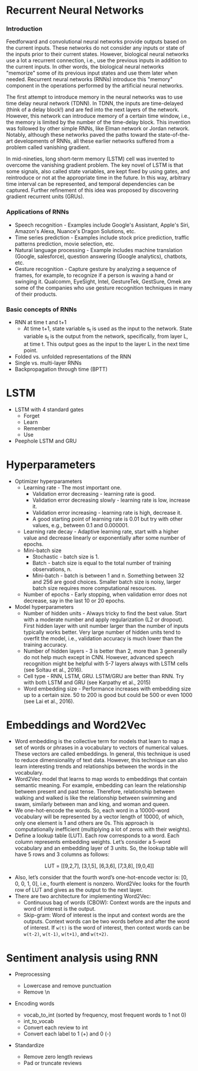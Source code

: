 # Recurrent Neural Networks
### Introduction
Feedforward and convolutional neural networks provide outputs based on the current inputs. These networks do not consider any inputs or state of the inputs prior to their current states. However, biological neural networks use a lot a recurrent connection, i.e., use the previous inputs in addition to the current inputs. In other words, the biological neural networks "memorize" some of its previous input states and use them later when needed. Recurrent neural networks (RNNs) introduce this "memory" component in the operations performed by the artificial neural networks.

The first attempt to introduce memory in the neural networks was to use time delay neural network (TDNN). In TDNN, the inputs are time-delayed (think of a delay block!) and are fed into the next layers of the network. However, this network can introduce memory of a certain time window, i.e., the memory is limited by the number of the time-delay block. This invention was followed by other simple RNNs, like Elman network or Jordan network. Notably, although these networks paved the paths toward the state-of-the-art developments of RNNs, all these earlier networks suffered from a problem called vanishing gradient.

In mid-nineties, long short-term memory (LSTM) cell was invented to overcome the vanishing gradient problem. The key novel of LSTM is that some signals, also called state variables, are kept fixed by using gates, and reintroduce or not at the appropriate time in the future. In this way, arbitrary time interval can be represented, and temporal dependencies can be captured. Further refinement of this idea was proposed by discovering gradient recurrent units (GRUs).

### Applications of RNNs
* Speech recognition - Examples include Google's Assistant, Apple's Siri, Amazon's Alexa, Nuance's Dragon Solutions, etc.
* Time series prediction - Examples include stock price prediction, traffic patterns prediction, movie selection, etc.
* Natural language processing - Example includes machine translation (Google, salesforce), question answering (Google analytics), chatbots, etc.
* Gesture recognition - Capture gesture by analyzing a sequence of frames, for example, to recognize if a person is waving a hand or swinging it. Qualcomm, EyeSight, Intel, GestureTek, GestSure, Omek are some of the companies who use gesture recognition techniques in many of their products.


### Basic concepts of RNNs
* RNN at time t and t+1
  * At time t+1, state variable s<sub>t</sub> is used as the input to the network. State variable s<sub>t</sub> is the output from the network, specifically, from layer L, at time t. This output goes as the input to the layer L in the next time point. 
* Folded vs. unfolded representations of the RNN
* Single vs. multi-layer RNNs
* Backpropagation through time (BPTT)

# LSTM
  * LSTM with 4 standard gates
    * Forget
    * Learn
    * Remember 
    * Use
  * Peephole LSTM and GRU

# Hyperparameters
  * Optimizer hyperparameters
    * Learning rate - The most important one.
      * Validation error decreasing - learning rate is good.
      * Validation error decreasing slowly - learning rate is low, increase it.
      * Validation error increasing - learning rate is high, decrease it.
      * A good starting point of learning rate is 0.01 but try with other values, e.g., between 0.1 and 0.000001.
    * Learning rate decay - Adaptive learning rate, start with a higher value  and decrease linearly or exponentially after some number of epochs.
    * Mini-batch size
      * Stochastic - batch size is 1.
      * Batch - batch size is equal to the total number of training observations, n.
      * Mini-batch - batch is between 1 and n. Something between 32 and 256 are good choices. Smaller batch size is noisy, larger batch size requires more computational resources.
    * Number of epochs - Early stopping, when validation error does not decrease, say in the last 10 or 20 epochs.
  * Model hyperparameters
    * Number of hidden units - Always tricky to find the best value. Start with a moderate number and apply regularization (L2 or dropout). First hidden layer with unit number larger than the number of inputs typically works better. Very large number of hidden units tend to overfit the model, i.e., validation accuracy is much lower than the training accuracy.
    * Number of hidden layers - 3 is better than 2, more than 3 generally do not help much except in CNN. However, advanced speech recognition might be helpful with 5-7 layers always with LSTM cells (see Soltau et al., 2016).
    * Cell type - RNN, LSTM, GRU. LSTM/GRU are better than RNN. Try with both LSTM and GRU (see Karpathy et al., 2015)
    * Word embedding size - Performance increases with embedding size up to a certain size. 50 to 200 is good but could be 500 or even 1000 (see Lai et al., 2016).

# Embeddings and Word2Vec
  * Word embedding is the collective term for models that learn to map a set of words or phrases in a vocabulary to vectors of numerical values. These vectors are called embeddings. In general, this technique is used to reduce dimensionality of text data. However, this technique can also learn interesting trends and relationships between the words in the vocabulary.
  * Word2Vec model that learns to map words to embeddings that contain semantic meaning. For example, embedding can learn the relationship between present and past tense. Therefore, relationship between walking and walked is like the relationship between swimming and swam, similarly between man and king, and woman and queen.
  * We one-hot-encode the words. So, each word in a 10000-word vocabulary will be represented by a vector length of 10000, of which, only one element is 1 and others are 0s. This approach is computationally inefficient (multiplying a lot of zeros with their weights). 
  * Define a lookup table (LUT). Each row corresponds to a word. Each column represents embedding weights. Let’s consider a 5-word vocabulary and an embedding layer of 3 units. So, the lookup table will have 5 rows and 3 columns as follows:
  <p align="center">
  LUT = [[9,2,7],
         [3,1,5],
         [6,3,6],
         [7,3,8],
         [9,0,4]]
  </p>
  
  * Also, let’s consider that the fourth word’s one-hot-encode vector is: [0, 0, 0, 1, 0], i.e., fourth element is nonzero. Word2Vec looks for the fourth row of LUT and gives as the output to the next layer.
  * There are two architecture for implementing Word2Vec:
    * Continuous bag of words (CBOW): Context words are the inputs and word of interest is the output. 
    * Skip-gram: Word of interest is the input and context words are the outputs. Context words can be two words before and after the word of interest. If `w(t)` is the word of interest, then context words can be `w(t-2)`, `w(t-1)`, `w(t+1)`, and `w(t+2)`.

  
# Sentiment analysis using RNN
* Preprocessing
  * Lowercase and remove punctuation
  * Remove \n

* Encoding words
  * vocab_to_int (sorted by frequency, most frequent words to 1 not 0)
  * int_to_vocab
  * Convert each review to int
  * Convert each label to 1 (+) and 0 (-)

* Standardize
  * Remove zero length reviews
  * Pad or truncate reviews
